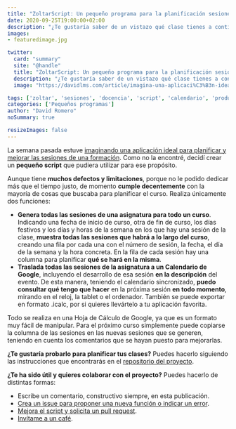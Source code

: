 ```yaml
---
title: "ZoltarScript: Un pequeño programa para la planificación sesiones"
date: 2020-09-25T19:00:00+02:00
description: "¿Te gustaría saber de un vistazo qué clase tienes a continuación y qué tienes planificado hacer en la misma?"
images:
- featuredimage.jpg

twitter:
  card: "summary"
  site: "@handle"
  title: "ZoltarScript: Un pequeño programa para la planificación sesiones"
  description: "¿Te gustaría saber de un vistazo qué clase tienes a continuación y qué tienes planificado hacer en la misma?"
  image: "https://davidlms.com/article/imagina-una-aplicaci%C3%B3n-ideal-para-planificar-y-mejorar-las-sesiones-de-clase/featuredimage.jpg"

tags: ['zoltar', 'sesiones', 'docencia', 'script', 'calendario', 'productividad']
categories: ['Pequeños programas']
author: "David Romero"
noSummary: true

resizeImages: false
---
```

La semana pasada estuve [imaginando una aplicación ideal para planificar y mejorar las sesiones de una formación](https://davidlms.com/article/imagina-una-aplicaci%C3%B3n-ideal-para-planificar-y-mejorar-las-sesiones-de-clase/). Como no la encontré, decidí crear un **pequeño script** que pudiera utilizar para ese propósito.

Aunque tiene **muchos defectos y limitaciones**, porque no le podido dedicar más que el tiempo justo, de momento **cumple decentemente** con la mayoría de cosas que buscaba para planificar el curso. Realiza únicamente dos funciones:

- **Genera todas las sesiones de una asignatura para todo un curso**. Indicando una fecha de inicio de curso, otra de fin de curso, los días festivos y los días y horas de la semana en los que hay una sesión de la clase, **muestra todas las sesiones que habrá a lo largo del curso**, creando una fila por cada una con el número de sesión, la fecha, el día de la semana y la hora concreta. En la fila de cada sesión hay una columna para planificar **qué se hará en la misma**.
- **Traslada todas las sesiones de la asignatura a un Calendario de Google**, incluyendo el desarrollo de esa sesión **en la descripción** del evento. De esta manera, teniendo el calendario sincronizado, **puedo consultar qué tengo que hacer** en la próxima sesión **en todo momento**, mirando en el reloj, la tablet o el ordenador. También se puede exportar en formato .icalc, por si quieres llevártelo a tu aplicación favorita.

Todo se realiza en una Hoja de Cálculo de Google, ya que es un formato muy fácil de manipular. Para el próximo curso simplemente puede copiarse la columna de las sesiones en las nuevas sesiones que se generen, teniendo en cuenta los comentarios que se hayan puesto para mejorarlas.

**¿Te gustaría probarlo para planificar tus clases?** Puedes hacerlo siguiendo las instrucciones que encontrarás en el [repositorio del proyecto](https://github.com/DavidLMS/ZoltarScript).

**¿Te ha sido útil y quieres colaborar con el proyecto?** Puedes hacerlo de distintas formas:
- Escribe un comentario, constructivo siempre, en esta publicación.
- [Crea un issue para proponer una nueva función o indicar un error](https://github.com/DavidLMS/ZoltarScript/issues).
- [Mejora el script y solicita un pull request](https://github.com/DavidLMS/ZoltarScript/pulls).
- [Invítame a un café](https://ko-fi.com/davidlms).
